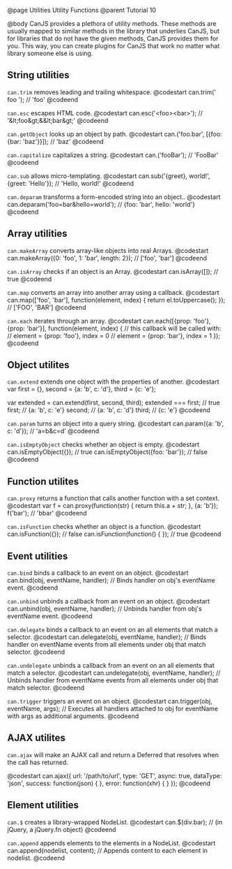 @page Utilities Utility Functions
@parent Tutorial 10

@body
CanJS provides a plethora of utility methods. These methods are usually mapped
to similar methods in the library that underlies CanJS, but for libraries that
do not have the given methods, CanJS provides them for you. This way, you can
create plugins for CanJS that work no matter what library someone else is using.

## String utilities

`can.trim` removes leading and trailing whitespace.
@codestart
can.trim(' foo '); // 'foo'
@codeend

`can.esc` escapes HTML code.
@codestart
can.esc('&lt;foo>&lt;bar>'); // '&amp;lt;foo&amp;gt;&amp;&amp;lt;bar&amp;gt;'
@codeend

`can.getObject` looks up an object by path.
@codestart
can.('foo.bar', [{foo: {bar: 'baz'}}]); // 'baz'
@codeend

`can.capitalize` capitalizes a string.
@codestart
can.('fooBar'); // 'FooBar'
@codeend

`can.sub` allows micro-templating.
@codestart
can.sub('{greet}, world!', {greet: 'Hello'}); // 'Hello, world!'
@codeend

`can.deparam` transforms a form-encoded string into an object..
@codestart
can.deparam('foo=bar&hello=world'); // {foo: 'bar', hello: 'world'}
@codeend

## Array utilities

`can.makeArray` converts array-like objects into real Arrays.
@codestart
can.makeArray({0: 'foo', 1: 'bar', length: 2}); // ['foo', 'bar']
@codeend

`can.isArray` checks if an object is an Array.
@codestart
can.isArray([]); // true
@codeend

`can.map` converts an array into another array using a callback.
@codestart
can.map(['foo', 'bar'], function(element, index) {
	return el.toUppercase();
}); // ['FOO', 'BAR']
@codeend

`can.each` iterates through an array.
@codestart
can.each([{prop: 'foo'}, {prop: 'bar'}], function(element, index) {
	// this callback will be called with:
	// element = {prop: 'foo'}, index = 0
	// element = {prop: 'bar'}, index = 1
});
@codeend

## Object utilites

`can.extend` extends one object with the properties of another.
@codestart
var first  = {},
	second = {a: 'b', c: 'd'},
	third  = {c: 'e'};

var extended = can.extend(first, second, third);
extended === first; // true
first;  // {a: 'b', c: 'e'}
second; // {a: 'b', c: 'd'}
third;  // {c: 'e'}
@codeend

`can.param` turns an object into a query string.
@codestart
can.param({a: 'b', c: 'd'}); // 'a=b&c=d'
@codeend

`can.isEmptyObject` checks whether an object is empty.
@codestart
can.isEmptyObject({});           // true
can.isEmptyObject({foo: 'bar'}); // false
@codeend

## Function utilites

`can.proxy` returns a function that calls another function with a set context.
@codestart
var f = can.proxy(function(str) {
	return this.a + str;
}, {a: 'b'});
f('bar'); // 'bbar'
@codeend

`can.isFunction` checks whether an object is a function.
@codestart
can.isFunction({});             // false
can.isFunction(function() { }); // true
@codeend

## Event utilities

`can.bind` binds a callback to an event on an object.
@codestart
can.bind(obj, eventName, handler); // Binds handler on obj's eventName event.
@codeend

`can.unbind` unbinds a callback from an event on an object.
@codestart
can.unbind(obj, eventName, handler); // Unbinds handler from obj's eventName event.
@codeend

`can.delegate` binds a callback to an event on an all elements that match a selector.
@codestart
can.delegate(obj, eventName, handler); // Binds handler on eventName events from all elements under obj that match selector.
@codeend

`can.undelegate` unbinds a callback from an event on an all elements that
match a selector.
@codestart
can.undelegate(obj, eventName, handler); // Unbinds handler from eventName events from all elements under obj that match selector.
@codeend

`can.trigger` triggers an event on an object.
@codestart
can.trigger(obj, eventName, args); // Executes all handlers attached to obj for eventName with args as additional arguments.
@codeend

## AJAX utilites

`can.ajax` will make an AJAX call and return a Deferred that resolves when the
call has returned.

@codestart
can.ajax({
	url: '/path/to/url',
	type: 'GET',
	async: true,
	dataType: 'json',
	success: function(json) { },
	error: function(xhr) { }
});
@codeend

## Element utilities

`can.$` creates a library-wrapped NodeList.
@codestart
can.$(div.bar); // (in jQuery, a jQuery.fn object)
@codeend

`can.append` appends elements to the elements in a NodeList.
@codestart
can.append(nodelist, content); // Appends content to each element in nodelist.
@codeend
